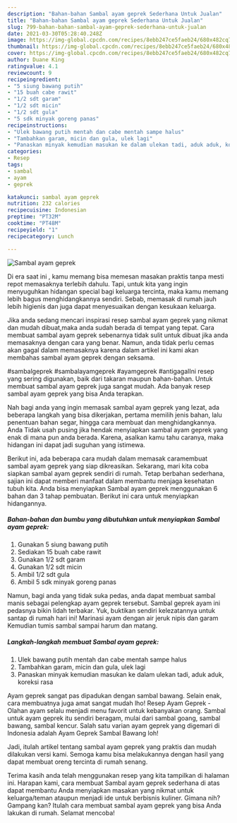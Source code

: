 ```yaml
---
description: "Bahan-bahan Sambal ayam geprek Sederhana Untuk Jualan"
title: "Bahan-bahan Sambal ayam geprek Sederhana Untuk Jualan"
slug: 799-bahan-bahan-sambal-ayam-geprek-sederhana-untuk-jualan
date: 2021-03-30T05:28:40.248Z
image: https://img-global.cpcdn.com/recipes/8ebb247ce5faeb24/680x482cq70/sambal-ayam-geprek-foto-resep-utama.jpg
thumbnail: https://img-global.cpcdn.com/recipes/8ebb247ce5faeb24/680x482cq70/sambal-ayam-geprek-foto-resep-utama.jpg
cover: https://img-global.cpcdn.com/recipes/8ebb247ce5faeb24/680x482cq70/sambal-ayam-geprek-foto-resep-utama.jpg
author: Duane King
ratingvalue: 4.1
reviewcount: 9
recipeingredient:
- "5 siung bawang putih"
- "15 buah cabe rawit"
- "1/2 sdt garam"
- "1/2 sdt micin"
- "1/2 sdt gula"
- "5 sdk minyak goreng panas"
recipeinstructions:
- "Ulek bawang putih mentah dan cabe mentah sampe halus"
- "Tambahkan garam, micin dan gula, ulek lagi"
- "Panaskan minyak kemudian masukan ke dalam ulekan tadi, aduk aduk, koreksi rasa"
categories:
- Resep
tags:
- sambal
- ayam
- geprek

katakunci: sambal ayam geprek 
nutrition: 232 calories
recipecuisine: Indonesian
preptime: "PT32M"
cooktime: "PT48M"
recipeyield: "1"
recipecategory: Lunch

---
```



![Sambal ayam geprek](https://img-global.cpcdn.com/recipes/8ebb247ce5faeb24/680x482cq70/sambal-ayam-geprek-foto-resep-utama.jpg)

Di era  saat ini , kamu memang bisa memesan masakan praktis tanpa mesti repot memasaknya terlebih dahulu. Tapi, untuk kita yang ingin menyuguhkan hidangan special bagi keluarga tercinta, maka kamu memang lebih bagus menghidangkannya sendiri. Sebab, memasak di rumah jauh lebih higienis dan juga dapat menyesuaikan dengan kesukaan keluarga.

Jika anda sedang mencari inspirasi resep sambal ayam geprek yang nikmat dan mudah dibuat,maka anda sudah berada di tempat yang tepat. Cara membuat sambal ayam geprek  sebenarnya tidak sulit untuk dibuat jika anda memasaknya dengan cara yang benar. Namun, anda tidak perlu cemas akan gagal dalam memasaknya 
karena dalam artikel ini kami akan membahas sambal ayam geprek dengan seksama.  

#sambalgeprek #sambalayamgeprek #ayamgeprek #antigagalIni resep yang sering digunakan, baik dari takaran maupun bahan-bahan. Untuk membuat sambal ayam geprek juga sangat mudah. Ada banyak resep sambal ayam geprek yang bisa Anda terapkan.

Nah bagi anda yang ingin memasak sambal ayam geprek yang lezat, ada beberapa langkah yang bisa dikerjakan, pertama memilih jenis bahan, lalu penentuan bahan segar, hingga cara membuat dan menghidangkannya. Anda Tidak usah pusing jika hendak menyiapkan sambal ayam geprek yang enak di mana pun anda berada. Karena, asalkan kamu  tahu caranya, maka hidangan ini dapat jadi suguhan yang istimewa.

Berikut ini, ada beberapa cara mudah dalam memasak caramembuat sambal ayam geprek yang siap dikreasikan. Sekarang, mari kita coba siapkan sambal ayam geprek sendiri di rumah. Tetap berbahan sederhana, sajian ini dapat memberi manfaat dalam membantu menjaga kesehatan tubuh kita. Anda bisa menyiapkan Sambal ayam geprek menggunakan 6 bahan dan 3 tahap pembuatan. Berikut ini cara untuk menyiapkan hidangannya.

<!--inarticleads1-->

##### Bahan-bahan dan bumbu yang dibutuhkan untuk menyiapkan Sambal ayam geprek:

1. Gunakan 5 siung bawang putih
1. Sediakan 15 buah cabe rawit
1. Gunakan 1/2 sdt garam
1. Gunakan 1/2 sdt micin
1. Ambil 1/2 sdt gula
1. Ambil 5 sdk minyak goreng panas


Namun, bagi anda yang tidak suka pedas, anda dapat membuat sambal manis sebagai pelengkap ayam geprek tersebut. Sambal geprek ayam ini pedasnya bikin lidah terbakar. Yuk, buktikan sendiri kelezatannya untuk santap di rumah hari ini! Marinasi ayam dengan air jeruk nipis dan garam Kemudian tumis sambal sampai harum dan matang. 

<!--inarticleads2-->

##### Langkah-langkah membuat Sambal ayam geprek:

1. Ulek bawang putih mentah dan cabe mentah sampe halus
1. Tambahkan garam, micin dan gula, ulek lagi
1. Panaskan minyak kemudian masukan ke dalam ulekan tadi, aduk aduk, koreksi rasa


Ayam geprek sangat pas dipadukan dengan sambal bawang. Selain enak, cara membuatnya juga amat sangat mudah lho! Resep Ayam Geprek - Olahan ayam selalu menjadi menu favorit untuk kebanyakan orang. Sambal untuk ayam geprek itu sendiri beragam, mulai dari sambal goang, sambal bawang, sambal kencur. Salah satu varian ayam geprek yang digemari di Indonesia adalah Ayam Geprek Sambal Bawang loh! 

Jadi, itulah artikel tentang  sambal ayam geprek  yang praktis dan mudah dilakukan versi kami. Semoga kamu bisa melakukannya dengan hasil yang dapat membuat oreng tercinta di rumah senang. 

Terima kasih anda telah menggunakan resep yang kita tampilkan di halaman ini. Harapan kami, cara membuat  Sambal ayam geprek sederhana di atas dapat membantu Anda menyiapkan masakan yang nikmat untuk keluarga/teman ataupun menjadi ide untuk berbisnis kuliner. Gimana nih? Gampang kan? Itulah cara membuat sambal ayam geprek yang bisa Anda lakukan di rumah. Selamat mencoba!

